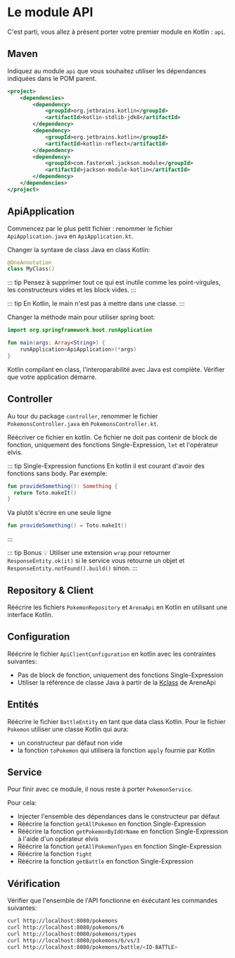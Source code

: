 # Le module API

C'est parti, vous allez à présent porter votre premier module en Kotlin : `api`.

## Maven

Indiquez au module `api` que vous souhaitez utiliser les dépendances indiquées dans le POM parent.

```xml
<project>
    <dependencies>
        <dependency>
            <groupId>org.jetbrains.kotlin</groupId>
            <artifactId>kotlin-stdlib-jdk8</artifactId>
        </dependency>
        <dependency>
            <groupId>org.jetbrains.kotlin</groupId>
            <artifactId>kotlin-reflect</artifactId>
        </dependency>
        <dependency>
            <groupId>com.fasterxml.jackson.module</groupId>
            <artifactId>jackson-module-kotlin</artifactId>
        </dependency>
    </dependencies>
</project>
```

## ApiApplication

Commencez par le plus petit fichier : renommer le fichier `ApiApplication.java` en `ApiApplication.kt`.

Changer la syntaxe de class Java en class Kotlin:

```kotlin
@OneAnnotation
class MyClass()
```
::: tip
Pensez à supprimer tout ce qui est inutile comme les point-virgules, les constructeurs vides et les block vides.
:::

::: tip
En Kotlin, le main n'est pas à mettre dans une classe.
:::

Changer la méthode main pour utiliser spring boot:

```kotlin
import org.springframework.boot.runApplication

fun main(args: Array<String>) {
    runApplication<ApiApplication>(*args)
}
```

Kotlin compilant en class, l'interoparabilité avec Java est complète. Vérifier que votre application démarre.

## Controller

Au tour du package `controller`, renommer le fichier `PokemonsController.java` en `PokemonsController.kt`.

Réécriver ce fichier en kotlin. Ce fichier ne doit pas contenir de block de fonction, uniquement des fonctions Single-Expression, `let` et l'opérateur elvis.

::: tip Single-Expression functions
En kotlin il est courant d'avoir des fonctions sans body. Par exemple:
```kotlin
fun provideSomething(): Something {
  return Toto.makeIt()
}
```

Va plutôt s'écrire en une seule ligne
```kotlin
fun provideSomething() = Toto.makeIt()
```
:::

::: tip Bonus
:bulb: Utiliser une extension `wrap` pour retourner `ResponseEntity.ok(it)` si le service vous retourne un objet et `ResponseEntity.notFound().build()` sinon.
:::

## Repository & Client

Réécrire les fichiers `PokemonRepository` et `ArenaApi` en Kotlin en utilisant une interface Kotlin.

## Configuration

Réécrire le fichier `ApiClientConfiguration` en kotlin avec les contraintes suivantes:
- Pas de block de fonction, uniquement des fonctions Single-Expression
- Utiliser la référence de classe Java à partir de la [Kclass](https://kotlinlang.org/docs/reference/reflection.html#class-references) de AreneApi

## Entités

Réécrire le fichier `BattleEntity` en tant que data class Kotlin.
Pour le fichier `Pokemon` utiliser une classe Kotlin qui aura:
- un constructeur par défaut non vide
- la fonction `toPokemon` qui utilisera la fonction `apply` fournie par Kotlin

## Service

Pour finir avec ce module, il nous reste à porter `PokemonService`.

Pour cela:
- Injecter l'ensemble des dépendances dans le constructeur par défaut
- Réécrire la fonction `getAllPokemon` en fonction Single-Expression
- Réécrire la fonction `getPokemonByIdOrName` en fonction Single-Expression à l'aide d'un opérateur elvis
- Réécrire la fonction `getAllPokemonTypes` en fonction Single-Expression
- Réécrire la fonction `fight`
- Réécrire la fonction `getBattle` en fonction Single-Expression

## Vérification

Vérifier que l'ensemble de l'API fonctionne en éxécutant les commandes suivantes:

```bash
curl http://localhost:8080/pokemons
curl http://localhost:8080/pokemons/6
curl http://localhost:8080/pokemons/types
curl http://localhost:8080/pokemons/6/vs/3
curl http://localhost:8080/pokemons/battle/<ID-BATTLE>
```